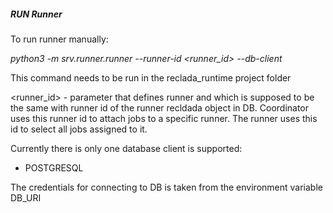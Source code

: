 ##### **RUN Runner**
To run runner manually:

_python3 -m srv.runner.runner --runner-id <runner_id> --db-client <database client>_

This command needs to be run in the reclada_runtime project folder

<runner_id> - parameter that defines runner and which is supposed to be the same with runner id of the runner 
              recldada object in DB. Coordinator uses this runner id to attach jobs to a specific runner. The runner
              uses this id to select all jobs assigned to it. 

Currently there is only one database client is supported:
- POSTGRESQL 

The credentials for connecting to DB is taken from the environment variable DB_URI
